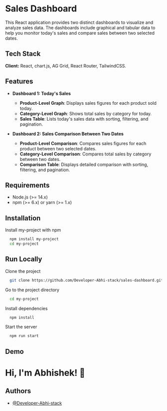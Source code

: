 # Sales Dashboard

This React application provides two distinct dashboards to visualize and analyze sales data. The dashboards include graphical and tabular data to help you monitor today's sales and compare sales between two selected dates.

## Tech Stack

**Client:** React, chart.js, AG Grid, React Router, TailwindCSS.

## Features

- **Dashboard 1: Today's Sales**
  - **Product-Level Graph**: Displays sales figures for each product sold today.
  - **Category-Level Graph**: Shows total sales by category for today.
  - **Sales Table**: Lists today's sales data with sorting, filtering, and pagination.

- **Dashboard 2: Sales Comparison Between Two Dates**
  - **Product-Level Comparison**: Compares sales figures for each product between two selected dates.
  - **Category-Level Comparison**: Compares total sales by category between two dates.
  - **Comparison Table**: Displays detailed comparison with sorting, filtering, and pagination.

  

## Requirements

- Node.js (>= 14.x)
- npm (>= 6.x) or yarn (>= 1.x)


## Installation

Install my-project with npm

```bash
  npm install my-project
  cd my-project
```


## Run Locally

Clone the project

```bash
  git clone https://github.com/Developer-Abhi-stack/sales-dashboard.git
```

Go to the project directory

```bash
  cd my-project
```

Install dependencies

```bash
  npm install
```

Start the server

```bash
  npm run start
```
## Demo

# Hi, I'm Abhishek! 👋
## Authors

- [@Developer-Abhi-stack](https://github.com/Developer-Abhi-stack)



